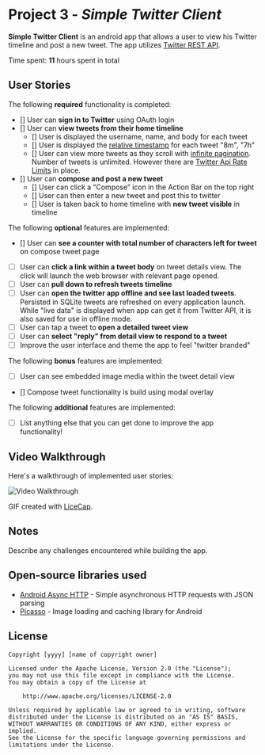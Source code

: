 # Project 3 - *Simple Twitter Client*

**Simple Twitter Client** is an android app that allows a user to view his Twitter timeline and post a new tweet. The app utilizes [Twitter REST API](https://dev.twitter.com/rest/public).

Time spent: **11** hours spent in total

## User Stories

The following **required** functionality is completed:

* []	User can **sign in to Twitter** using OAuth login
* []	User can **view tweets from their home timeline**
  * [] User is displayed the username, name, and body for each tweet
  * [] User is displayed the [relative timestamp](https://gist.github.com/nesquena/f786232f5ef72f6e10a7) for each tweet "8m", "7h"
  * [] User can view more tweets as they scroll with [infinite pagination](http://guides.codepath.com/android/Endless-Scrolling-with-AdapterViews). Number of tweets is unlimited.
    However there are [Twitter Api Rate Limits](https://dev.twitter.com/rest/public/rate-limiting) in place.
* [] User can **compose and post a new tweet**
  * [] User can click a “Compose” icon in the Action Bar on the top right
  * [] User can then enter a new tweet and post this to twitter
  * [] User is taken back to home timeline with **new tweet visible** in timeline

The following **optional** features are implemented:

* [] User can **see a counter with total number of characters left for tweet** on compose tweet page
* [ ] User can **click a link within a tweet body** on tweet details view. The click will launch the web browser with relevant page opened.
* [ ] User can **pull down to refresh tweets timeline**
* [ ] User can **open the twitter app offline and see last loaded tweets**. Persisted in SQLite tweets are refreshed on every application launch. While "live data" is displayed when app can get it from Twitter API, it is also saved for use in offline mode.
* [ ] User can tap a tweet to **open a detailed tweet view**
* [ ] User can **select "reply" from detail view to respond to a tweet**
* [ ] Improve the user interface and theme the app to feel "twitter branded"

The following **bonus** features are implemented:

* [ ] User can see embedded image media within the tweet detail view
* [] Compose tweet functionality is build using modal overlay

The following **additional** features are implemented:

* [ ] List anything else that you can get done to improve the app functionality!

## Video Walkthrough 

Here's a walkthrough of implemented user stories:

<img src='https://cloud.githubusercontent.com/assets/11285573/10272560/8b5755ea-6ad6-11e5-93fe-f586dcfbb55a.gif' title='Video Walkthrough' width='' alt='Video Walkthrough' />

GIF created with [LiceCap](http://www.cockos.com/licecap/).

## Notes

Describe any challenges encountered while building the app.

## Open-source libraries used

- [Android Async HTTP](https://github.com/loopj/android-async-http) - Simple asynchronous HTTP requests with JSON parsing
- [Picasso](http://square.github.io/picasso/) - Image loading and caching library for Android

## License

    Copyright [yyyy] [name of copyright owner]

    Licensed under the Apache License, Version 2.0 (the "License");
    you may not use this file except in compliance with the License.
    You may obtain a copy of the License at

        http://www.apache.org/licenses/LICENSE-2.0

    Unless required by applicable law or agreed to in writing, software
    distributed under the License is distributed on an "AS IS" BASIS,
    WITHOUT WARRANTIES OR CONDITIONS OF ANY KIND, either express or implied.
    See the License for the specific language governing permissions and
    limitations under the License.

